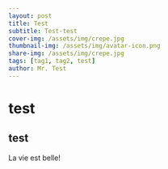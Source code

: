 ```yaml
---
layout: post
title: Test
subtitle: Test-test
cover-img: /assets/img/crepe.jpg
thumbnail-img: /assets/img/avatar-icon.png
share-img: /assets/img/crepe.jpg
tags: [tag1, tag2, test]
author: Mr. Test
---
```


# test
## test

La vie est belle!
